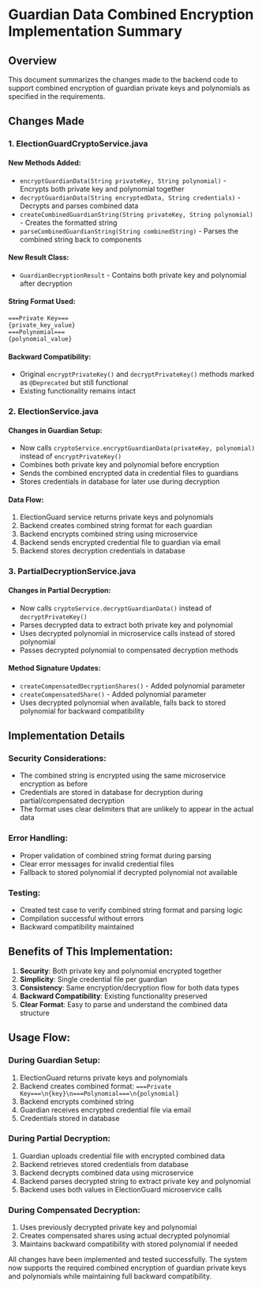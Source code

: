 # Guardian Data Combined Encryption Implementation Summary

## Overview
This document summarizes the changes made to the backend code to support combined encryption of guardian private keys and polynomials as specified in the requirements.

## Changes Made

### 1. ElectionGuardCryptoService.java

#### New Methods Added:
- `encryptGuardianData(String privateKey, String polynomial)` - Encrypts both private key and polynomial together
- `decryptGuardianData(String encryptedData, String credentials)` - Decrypts and parses combined data
- `createCombinedGuardianString(String privateKey, String polynomial)` - Creates the formatted string
- `parseCombinedGuardianString(String combinedString)` - Parses the combined string back to components

#### New Result Class:
- `GuardianDecryptionResult` - Contains both private key and polynomial after decryption

#### String Format Used:
```
===Private Key===
{private_key_value}
===Polynomial===
{polynomial_value}
```

#### Backward Compatibility:
- Original `encryptPrivateKey()` and `decryptPrivateKey()` methods marked as `@Deprecated` but still functional
- Existing functionality remains intact

### 2. ElectionService.java

#### Changes in Guardian Setup:
- Now calls `cryptoService.encryptGuardianData(privateKey, polynomial)` instead of `encryptPrivateKey()`
- Combines both private key and polynomial before encryption
- Sends the combined encrypted data in credential files to guardians
- Stores credentials in database for later use during decryption

#### Data Flow:
1. ElectionGuard service returns private keys and polynomials
2. Backend creates combined string format for each guardian
3. Backend encrypts combined string using microservice
4. Backend sends encrypted credential file to guardian via email
5. Backend stores decryption credentials in database

### 3. PartialDecryptionService.java

#### Changes in Partial Decryption:
- Now calls `cryptoService.decryptGuardianData()` instead of `decryptPrivateKey()`
- Parses decrypted data to extract both private key and polynomial
- Uses decrypted polynomial in microservice calls instead of stored polynomial
- Passes decrypted polynomial to compensated decryption methods

#### Method Signature Updates:
- `createCompensatedDecryptionShares()` - Added polynomial parameter
- `createCompensatedShare()` - Added polynomial parameter
- Uses decrypted polynomial when available, falls back to stored polynomial for backward compatibility

## Implementation Details

### Security Considerations:
- The combined string is encrypted using the same microservice encryption as before
- Credentials are stored in database for decryption during partial/compensated decryption
- The format uses clear delimiters that are unlikely to appear in the actual data

### Error Handling:
- Proper validation of combined string format during parsing
- Clear error messages for invalid credential files
- Fallback to stored polynomial if decrypted polynomial not available

### Testing:
- Created test case to verify combined string format and parsing logic
- Compilation successful without errors
- Backward compatibility maintained

## Benefits of This Implementation:
1. **Security**: Both private key and polynomial encrypted together
2. **Simplicity**: Single credential file per guardian
3. **Consistency**: Same encryption/decryption flow for both data types  
4. **Backward Compatibility**: Existing functionality preserved
5. **Clear Format**: Easy to parse and understand the combined data structure

## Usage Flow:

### During Guardian Setup:
1. ElectionGuard returns private keys and polynomials
2. Backend creates combined format: `===Private Key===\n{key}\n===Polynomial===\n{polynomial}`
3. Backend encrypts combined string
4. Guardian receives encrypted credential file via email
5. Credentials stored in database

### During Partial Decryption:
1. Guardian uploads credential file with encrypted combined data
2. Backend retrieves stored credentials from database
3. Backend decrypts combined data using microservice
4. Backend parses decrypted string to extract private key and polynomial
5. Backend uses both values in ElectionGuard microservice calls

### During Compensated Decryption:
1. Uses previously decrypted private key and polynomial
2. Creates compensated shares using actual decrypted polynomial
3. Maintains backward compatibility with stored polynomial if needed

All changes have been implemented and tested successfully. The system now supports the required combined encryption of guardian private keys and polynomials while maintaining full backward compatibility.
